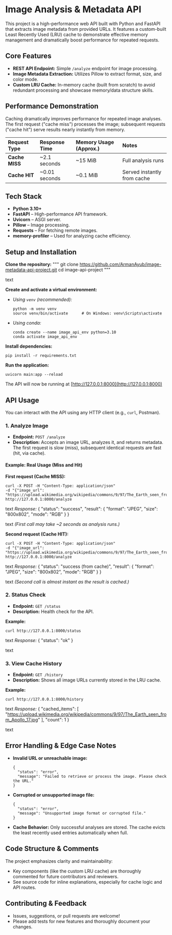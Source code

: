 # Image Analysis & Metadata API

This project is a high-performance web API built with Python and FastAPI that extracts image metadata from provided URLs. It features a custom-built Least Recently Used (LRU) cache to demonstrate effective memory management and dramatically boost performance for repeated requests.

## Core Features

- **REST API Endpoint:** Simple `/analyze` endpoint for image processing.
- **Image Metadata Extraction:** Utilizes Pillow to extract format, size, and color mode.
- **Custom LRU Cache:** In-memory cache (built from scratch) to avoid redundant processing and showcase memory/data structure skills.

## Performance Demonstration

Caching dramatically improves performance for repeated image analyses. The first request ("cache miss") processes the image; subsequent requests ("cache hit") serve results nearly instantly from memory.

| Request Type         | Response Time     | Memory Usage (Approx.) | Notes                         |
|:---------------------|:-----------------|:-----------------------|:------------------------------|
| **Cache MISS**       | ~2.1 seconds     | ~15 MiB                | Full analysis runs            |
| **Cache HIT**        | ~0.01 seconds    | ~0.1 MiB               | Served instantly from cache   |

## Tech Stack

- **Python 3.10+**
- **FastAPI** – High-performance API framework.
- **Uvicorn** – ASGI server.
- **Pillow** – Image processing.
- **Requests** – For fetching remote images.
- **memory-profiler** – Used for analyzing cache efficiency.

## Setup and Installation

**Clone the repository:**
"""
git clone https://github.com/ArmanAyub/image-metadata-api-project.git
cd image-api-project
"""

text

**Create and activate a virtual environment:**
- _Using `venv` (recommended):_
    ```
    python -m venv venv
    source venv/bin/activate      # On Windows: venv\Scripts\activate
    ```
- _Using conda:_
    ```
    conda create --name image_api_env python=3.10
    conda activate image_api_env
    ```

**Install dependencies:**
 ```
pip install -r requirements.txt
 ```


**Run the application:**
 ```
uvicorn main:app --reload
 ```

The API will now be running at [http://127.0.0.1:8000](http://127.0.0.1:8000)

## API Usage

You can interact with the API using any HTTP client (e.g., `curl`, Postman).

### 1. Analyze Image

- **Endpoint:** `POST /analyze`
- **Description:** Accepts an image URL, analyzes it, and returns metadata. The first request is slow (miss), subsequent identical requests are fast (hit, via cache).

#### Example: Real Usage (Miss and Hit)

**First request (Cache MISS):**
 ```
curl -X POST -H "Content-Type: application/json"
-d "{"image_url": "https://upload.wikimedia.org/wikipedia/commons/9/97/The_Earth_seen_from_Apollo_17.jpg\"}"
http://127.0.0.1:8000/analyze
 ```

text
_Response:_
{
"status": "success",
"result": {
"format": "JPEG",
"size": "800x802",
"mode": "RGB"
}
}

text
*(First call may take ~2 seconds as analysis runs.)*

**Second request (Cache HIT):**
 ```
curl -X POST -H "Content-Type: application/json"
-d "{"image_url": "https://upload.wikimedia.org/wikipedia/commons/9/97/The_Earth_seen_from_Apollo_17.jpg\"}"
http://127.0.0.1:8000/analyze
 ```

text
_Response:_
{
"status": "success (from cache)",
"result": {
"format": "JPEG",
"size": "800x802",
"mode": "RGB"
}
}

text
*(Second call is almost instant as the result is cached.)*

### 2. Status Check

- **Endpoint:** `GET /status`
- **Description:** Health check for the API.

**Example:**
 ```
curl http://127.0.0.1:8000/status
 ```

text
_Response:_
{
"status": "ok"
}

text

### 3. View Cache History

- **Endpoint:** `GET /history`
- **Description:** Shows all image URLs currently stored in the LRU cache.

**Example:**
 ```
curl http://127.0.0.1:8000/history
 ```

text
_Response:_
{
"cached_items": [
"https://upload.wikimedia.org/wikipedia/commons/9/97/The_Earth_seen_from_Apollo_17.jpg"
],
"count": 1
}

text

## Error Handling & Edge Case Notes

- **Invalid URL or unreachable image:**  
    ```
    {
      "status": "error",
      "message": "Failed to retrieve or process the image. Please check the URL."
    }
    ```
- **Corrupted or unsupported image file:**  
    ```
    {
      "status": "error",
      "message": "Unsupported image format or corrupted file."
    }
    ```
- **Cache Behavior:** Only successful analyses are stored. The cache evicts the least recently used entries automatically when full.

## Code Structure & Comments

The project emphasizes clarity and maintainability:
- Key components (like the custom LRU cache) are thoroughly commented for future contributors and reviewers.
- See source code for inline explanations, especially for cache logic and API routes.

## Contributing & Feedback

- Issues, suggestions, or pull requests are welcome!
- Please add tests for new features and thoroughly document your changes.


